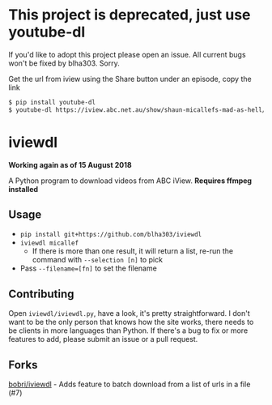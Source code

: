 This project is deprecated, just use youtube-dl
===================

If you'd like to adopt this project please open an issue. All current bugs won't be fixed by blha303. Sorry.

Get the url from iview using the Share button under an episode, copy the link
```bash
$ pip install youtube-dl 
$ youtube-dl https://iview.abc.net.au/show/shaun-micallefs-mad-as-hell/series/9/video/LE1814V001S00
```

iviewdl
=======

**Working again as of 15 August 2018**

A Python program to download videos from ABC iView. **Requires ffmpeg installed**

Usage
-----

* `pip install git+https://github.com/blha303/iviewdl`
* `iviewdl micallef`
  * If there is more than one result, it will return a list, re-run the command with `--selection [n]` to pick
* Pass `--filename=[fn]` to set the filename

Contributing
------------

Open `iviewdl/iviewdl.py`, have a look, it's pretty straightforward. I don't want to be the only person that knows how the site works, there needs to be clients in more languages than Python. If there's a bug to fix or more features to add, please submit an issue or a pull request.

Forks
-----

[bobri/iviewdl](https://github.com/bobri/iviewdl) - Adds feature to batch download from a list of urls in a file (#7)
